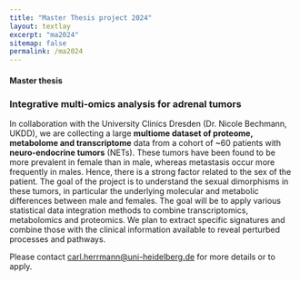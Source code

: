```yaml
---
title: "Master Thesis project 2024"
layout: textlay
excerpt: "ma2024"
sitemap: false
permalink: /ma2024
---
```


#### Master thesis

### Integrative multi-omics analysis for adrenal tumors  

In collaboration with the University Clinics Dresden (Dr. Nicole Bechmann, UKDD), we are collecting a large **multiome dataset of proteome, metabolome and transcriptome** data from a  cohort of ~60 patients with **neuro-endocrine tumors** (NETs). 
These tumors have been found to be more prevalent in female than in male, whereas metastasis occur more frequently in males. Hence, there is a strong factor related to the sex of the patient.
The goal of the project is to understand the sexual dimorphisms in these tumors, in particular the underlying molecular and metabolic differences between male and females. 
The goal will be to apply various statistical data integration methods to combine transcriptomics, metabolomics and proteomics.
We plan to extract specific signatures and combine those with the clinical information available to reveal perturbed processes and pathways.

Please contact carl.herrmann@uni-heidelberg.de for more details or to apply.